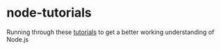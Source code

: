 # node-tutorials
Running through these [tutorials](https://www.w3schools.com/nodejs/default.asp) to get a better working understanding of Node.js
